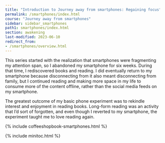 ```yaml
---
title: "Introduction to Journey away from smartphones: Regaining focus"
permalink: /smartphones/index.html
course: "Journey away from smartphones"
sidebar: sidebar_smartphones
path1: smartphones/index.html
section: awakening
last-modified: 2023-06-10
redirect_from:
- /smartphones/overview.html
---
```


This series started with the realization that smartphones were fragmenting my attention span, so I abandoned my smartphone for six weeks. During that time, I rediscovered books and reading. I did eventually return to my smartphone because disconnecting from it also meant disconnecting from family, but I continued reading and making more space in my life to consume more of the content offline, rather than the social media feeds on my smartphone. 

The greatest outcome of my basic phone experiment was to rekindle interest and enjoyment in reading books. Long-form reading was an activity that I’d sort of forgotten, and even though I reverted to my smartphone, the experiment taught me to love reading again. 

{% include coffeeshopbook-smartphones.html %}

{% include minitoc.html %}
